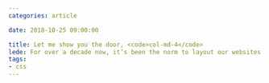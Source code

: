 ```yaml
---
categories: article

date: 2018-10-25 09:00:00

title: Let me show you the door, <code>col-md-4</code>
lede: For over a decade now, it’s been the norm to layout our websites with a system in CSS that splits the page into columns and defines the width for components based on however many columns it should take up. I’m proposing we drop arbitrary columns and write CSS that reflects exactly what we want without roundabout definitions imposed by a column-based layout.
tags:
- css
---
```

